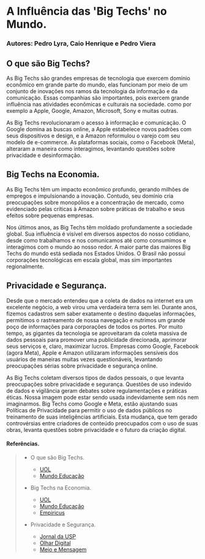 # A Influência das 'Big Techs' no Mundo.

### Autores: Pedro Lyra, Caio Henrique e Pedro Viera 

 ## O que são Big Techs?

As Big Techs são grandes empresas de tecnologia que exercem domínio econômico em grande parte do mundo, elas funcionam por meio de um conjunto de inovações nos ramos da tecnologia da informação e da comunicação. Essas companhias são importantes, pois exercem grande influência nas atividades econômicas e culturais na sociedade. como por exemplo a Apple, Google, Amazon, Microsoft, Sony e muitas outras.

As Big Techs revolucionaram o acesso à informação e comunicação. O Google domina as buscas online, a Apple estabelece novos padrões com seus dispositivos e design, e a Amazon reformulou o varejo com seu modelo de e-commerce. As plataformas sociais, como o Facebook (Meta), alteraram a maneira como interagimos, levantando questões sobre privacidade e desinformação.

## Big Techs na Economia.

As Big Techs têm um impacto econômico profundo, gerando milhões de empregos e impulsionando a inovação. Contudo, seu domínio cria preocupações sobre monopólios e a concentração de mercado, como evidenciado pelas críticas à Amazon sobre práticas de trabalho e seus efeitos sobre pequenas empresas.

Nos últimos anos, as Big Techs têm moldado profundamente a sociedade global. Sua influência é visível em diversos aspectos do nosso cotidiano, desde como trabalhamos e nos comunicamos até como consumimos e interagimos com o mundo ao nosso redor. A maior parte das maiores Big Techs do mundo está sediada nos Estados Unidos. O Brasil não possui corporações tecnológicas em escala global, mas sim importantes regionalmente.

## Privacidade e Segurança.

Desde que o mercado entendeu que a coleta de dados na internet era um excelente negócio, a web virou uma verdadeira terra sem lei. Durante anos, fizemos cadastros sem saber exatamente o destino daquelas informações, permitimos o rastreamento de nossa navegação e nutrimos um grande poço de informações para corporações de todos os portes. Por muito tempo, as gigantes da tecnologia se aproveitaram da coleta massiva de dados pessoais para promover uma publicidade direcionada, aprimorar seus serviços e, claro, maximizar lucros. Empresas como Google, Facebook (agora Meta), Apple e Amazon utilizaram informações sensíveis dos usuários de maneiras muitas vezes questionáveis, levantando preocupações sérias sobre privacidade e segurança online.

As Big Techs coletam diversos tipos de dados pessoais, o que levanta preocupações sobre privacidade e segurança. Questões de uso indevido de dados e vigilância geram debates sobre regulamentações e práticas éticas. Nossa imagem pode estar sendo usada indevidamente sem nós nem imaginarmos. Big Techs como Google e Meta, estão ajustando suas Políticas de Privacidade para permitir o uso de dados públicos no treinamento de suas inteligências artificiais. Esta mudança, que tem gerado controvérsias entre criadores de conteúdo preocupados com o uso de suas obras, levanta questões sobre privacidade e o futuro da criação digital.

#### Referências.
> - O que são Big Techs.
>   - [UOL](https://brasilescola.uol.com.br/o-que-e/geografia/o-que-sao-big-techs.htm)
>   - [Mundo Educação](https://mundoeducacao.uol.com.br/geografia/o-que-sao-big-techs.htm)
> 
> - Big Techs na Economia.
>   - [UOL](https://brasilescola.uol.com.br/o-que-e/geografia/o-que-sao-big-techs.htm)
>   - [Mundo Educação](https://mundoeducacao.uol.com.br/geografia/o-que-sao-big-techs.htm)
>   - [Empiricus](https://www.empiricus.com.br/explica/big-techs/)
> 
> - Privacidade e Segurança.
>   - [Jornal da USP](https://jornal.usp.br/articulistas/paulo-feldmann/o-assombroso-poder-das-big-techs-na-economia-e-na-politica-dos-paises/)
>   - [Olhar Digital](https://olhardigital.com.br/2023/09/11/seguranca/como-google-meta-e-microsoft-utilizam-seus-dados-pessoais-para-treinar-ias/)
>   - [Meio e Mensagem](https://sxsw.meioemensagem.com.br/noticias2019/2019/03/11/privacidade-e-o-lado-obscuro-das-big-techs/)
>     
